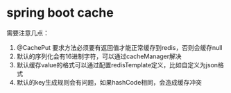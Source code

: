 # spring boot cache

需要注意几点：
1. @CachePut 要求方法必须要有返回值才能正常缓存到redis，否则会缓存null
2. 默认的序列化会有16进制字符，可以通过cacheManager解决
3. 默认缓存value的格式可以通过配置redisTemplate定义，比如自定义为json格式
4. 默认的key生成规则会有问题，如果hashCode相同，会造成缓存冲突